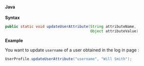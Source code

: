 #### Java

**Syntax**

```java
public static void updateUserAttribute(String attributeName, 
                                       Object attributeValue)
```

**Example**

You want to update `username` of a user obtained in the log in page :

```java
UserProfile.updateUserAttribute("username", "Will Smith");
```